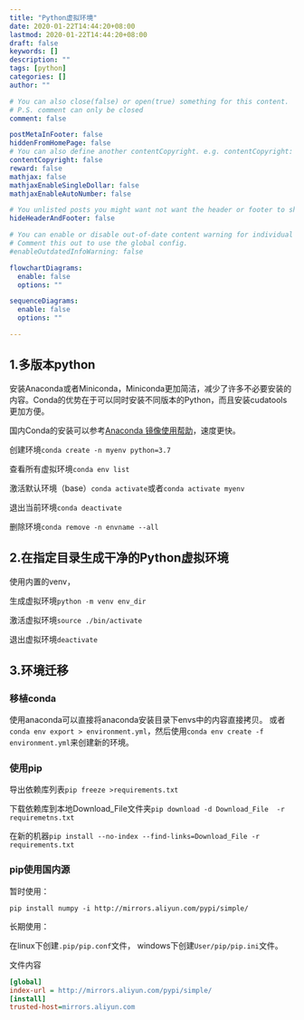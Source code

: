 ```yaml
---
title: "Python虚拟环境"
date: 2020-01-22T14:44:20+08:00
lastmod: 2020-01-22T14:44:20+08:00
draft: false
keywords: []
description: ""
tags: [python]
categories: []
author: ""

# You can also close(false) or open(true) something for this content.
# P.S. comment can only be closed
comment: false

postMetaInFooter: false
hiddenFromHomePage: false
# You can also define another contentCopyright. e.g. contentCopyright: "This is another copyright."
contentCopyright: false
reward: false
mathjax: false
mathjaxEnableSingleDollar: false
mathjaxEnableAutoNumber: false

# You unlisted posts you might want not want the header or footer to show
hideHeaderAndFooter: false

# You can enable or disable out-of-date content warning for individual post.
# Comment this out to use the global config.
#enableOutdatedInfoWarning: false

flowchartDiagrams:
  enable: false
  options: ""

sequenceDiagrams: 
  enable: false
  options: ""

---
```


<!--more-->

## 1.多版本python
    
安装Anaconda或者Miniconda，Miniconda更加简洁，减少了许多不必要安装的内容。Conda的优势在于可以同时安装不同版本的Python，而且安装cudatools更加方便。

国内Conda的安装可以参考[Anaconda 镜像使用帮助](https://mirrors.tuna.tsinghua.edu.cn/help/anaconda/)，速度更快。

创建环境`conda create -n myenv python=3.7`
    
查看所有虚拟环境`conda env list`
    
激活默认环境（base）`conda activate`或者`conda activate myenv`
    
退出当前环境`conda deactivate`

删除环境`conda remove -n envname --all`

## 2.在指定目录生成干净的Python虚拟环境
使用内置的venv，
    
生成虚拟环境`python -m venv env_dir`
    
激活虚拟环境`source ./bin/activate`
    
退出虚拟环境`deactivate`

## 3.环境迁移
### 移植conda
使用anaconda可以直接将anaconda安装目录下envs中的内容直接拷贝。
或者`conda env export > environment.yml`，然后使用`conda env create -f environment.yml`来创建新的环境。

### 使用pip

导出依赖库列表`pip freeze >requirements.txt`

下载依赖库到本地Download_File文件夹`pip download -d Download_File  -r requiremetns.txt`

在新的机器`pip install --no-index --find-links=Download_File -r requirements.txt`

### pip使用国内源
暂时使用：

`pip install numpy -i http://mirrors.aliyun.com/pypi/simple/`

长期使用：

在linux下创建`.pip/pip.conf`文件，
windows下创建`User/pip/pip.ini`文件。

文件内容
```ini
[global]
index-url = http://mirrors.aliyun.com/pypi/simple/
[install]
trusted-host=mirrors.aliyun.com
```
